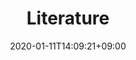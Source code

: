 ---
title: "Literature"
description: "test post index"
date: 2020-01-11T14:09:21+09:00
draft: true
---